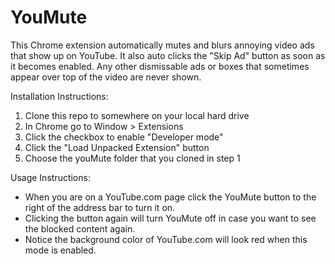 # YouMute

This Chrome extension automatically mutes and blurs annoying video ads that show up on YouTube.  It also auto clicks the "Skip Ad" button as soon as it becomes enabled.  Any other dismissable ads or boxes that sometimes appear over top of the video are never shown.

Installation Instructions:

1. Clone this repo to somewhere on your local hard drive
1. In Chrome go to Window > Extensions
1. Click the checkbox to enable "Developer mode" 
1. Click the "Load Unpacked Extension" button
1. Choose the youMute folder that you cloned in step 1

Usage Instructions:

- When you are on a YouTube.com page click the YouMute button to the right of the address bar to turn it on.
- Clicking the button again will turn YouMute off in case you want to see the blocked content again.
- Notice the background color of YouTube.com will look red when this mode is enabled.
